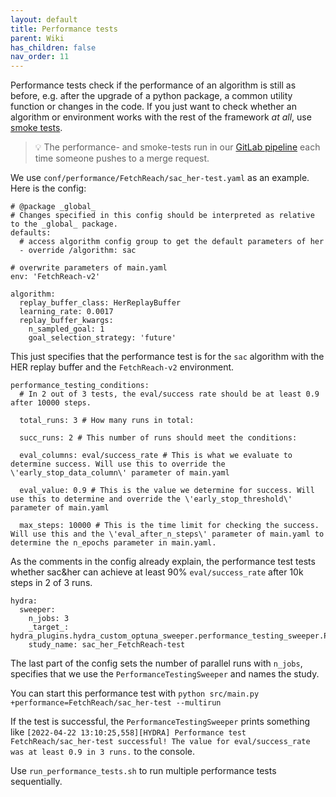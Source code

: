 ```yaml
---
layout: default
title: Performance tests
parent: Wiki
has_children: false
nav_order: 11
---
```


Performance tests check if the performance of an algorithm is still as before, e.g. after the upgrade of a python package, a common utility function or changes in the code. If you just want to check whether an algorithm or environment works with the rest of the framework _at all_, use [smoke tests](Smoke-tests).


> 💡 The performance- and smoke-tests run in our [GitLab pipeline](GitLab-Pipeline) each time someone pushes to a merge request.

We use `conf/performance/FetchReach/sac_her-test.yaml` as an example. Here is the config:
```
# @package _global_
# Changes specified in this config should be interpreted as relative to the _global_ package.
defaults:
  # access algorithm config group to get the default parameters of her
  - override /algorithm: sac

# overwrite parameters of main.yaml
env: 'FetchReach-v2'

algorithm:
  replay_buffer_class: HerReplayBuffer
  learning_rate: 0.0017
  replay_buffer_kwargs:
    n_sampled_goal: 1
    goal_selection_strategy: 'future'

```
This just specifies that the performance test is for the `sac` algorithm with the HER replay buffer and the `FetchReach-v2` environment.

```
performance_testing_conditions:
  # In 2 out of 3 tests, the eval/success rate should be at least 0.9 after 10000 steps.

  total_runs: 3 # How many runs in total:

  succ_runs: 2 # This number of runs should meet the conditions:

  eval_columns: eval/success_rate # This is what we evaluate to determine success. Will use this to override the \'early_stop_data_column\' parameter of main.yaml

  eval_value: 0.9 # This is the value we determine for success. Will use this to determine and override the \'early_stop_threshold\' parameter of main.yaml

  max_steps: 10000 # This is the time limit for checking the success. Will use this and the \'eval_after_n_steps\' parameter of main.yaml to determine the n_epochs parameter in main.yaml.
```
As the comments in the config already explain, the performance test tests whether sac&her can achieve at least 90% `eval/success_rate` after 10k steps in 2 of 3 runs.

```
hydra:
  sweeper:
    n_jobs: 3
    _target_: hydra_plugins.hydra_custom_optuna_sweeper.performance_testing_sweeper.PerformanceTestingSweeper
    study_name: sac_her_FetchReach-test
```
The last part of the config sets the number of parallel runs with `n_jobs`, specifies that we use the `PerformanceTestingSweeper` and names the study.

You can start this performance test with `python src/main.py +performance=FetchReach/sac_her-test --multirun`

If the test is successful, the `PerformanceTestingSweeper` prints something like `[2022-04-22 13:10:25,558][HYDRA] Performance test FetchReach/sac_her-test successful! The value for eval/success_rate was at least 0.9 in 3 runs.` to the console.

Use `run_performance_tests.sh` to run multiple performance tests sequentially.
